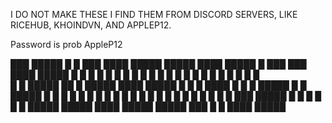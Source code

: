 I DO NOT MAKE THESE I FIND THEM FROM DISCORD SERVERS, LIKE RICEHUB, KHOINDVN, AND APPLEP12.

Password is prob AppleP12

















 ███  █████ █  █   ███  ████   █████ █████ ████  █████ █      ███   ███  ████  █████ 
█   █ █     █ █   █   █ █   █  █       █   █   █ █     █     █   █ █   █ █   █ █     
█   █ █████ ██ █  █████ ████   █████   █   █   █ ████  █     █   █ █████ █   █ █████ 
█   █     █ █  █  █   █ █   █      █   █   █   █ █     █     █   █ █   █ █   █     █ 
 ███  █████ █   █ █   █ █   █  █████ █████ ████  █████ █████  ███  █   █ ████  █████ 
